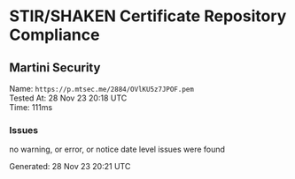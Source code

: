 # STIR/SHAKEN Certificate Repository Compliance

## Martini Security

Name: `https://p.mtsec.me/2884/OVlKU5z7JPOF.pem`\
Tested At: 28 Nov 23 20:18 UTC\
Time: 111ms

### Issues

no warning, or error, or notice date level issues were found

Generated: 28 Nov 23 20:21 UTC